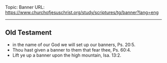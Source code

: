 Topic: Banner
URL: https://www.churchofjesuschrist.org/study/scriptures/tg/banner?lang=eng

---

## Old Testament

- in the name of our God we will set up our banners, Ps. 20:5.
- Thou hast given a banner to them that fear thee, Ps. 60:4.
- Lift ye up a banner upon the high mountain, Isa. 13:2.

